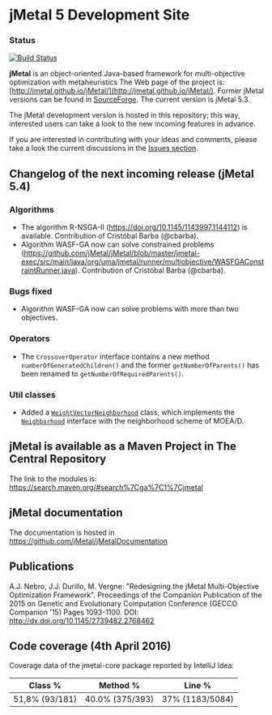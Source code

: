# jMetal 5 Development Site

### Status
[![Build Status](https://travis-ci.org/jMetal/jMetal.svg?branch=master)](https://travis-ci.org/jMetal/jMetal)

**jMetal** is an object-oriented Java-based framework for multi-objective optimization with metaheuristics
The Web page of the project is: [http://jmetal.github.io/jMetal/](http://jmetal.github.io/jMetal/). Former jMetal versions can be found in [SourceForge](http://jmetal.sourceforge.net). The current version is jMetal 5.3. 

The jMetal development version is hosted in this repository; this way, interested users can take a look to
the new incoming features in advance.

If you are interested in contributing with your ideas and comments, please take a look the current discussions in the [Issues section](https://github.com/jMetal/jMetal/issues).

## Changelog of the next incoming release (jMetal 5.4)

### Algorithms
* The algorithm R-NSGA-II (https://doi.org/10.1145/1143997.1144112) is available. Contribution of Cristóbal Barba (@cbarba).
* Algorithm WASF-GA now can solve constrained problems (https://github.com/jMetal/jMetal/blob/master/jmetal-exec/src/main/java/org/uma/jmetal/runner/multiobjective/WASFGAConstraintRunner.java). Contribution of Cristóbal Barba (@cbarba).

### Bugs fixed
* Algorithm WASF-GA now can solve problems with more than two objectives.

### Operators
* The `CrossoverOperator` interface contains a new method `numberOfGeneratedChildren()` and the former `getNumberOfParents()` has been renamed to `getNumberOfRequiredParents()`.

### Util classes
* Added a [`WeightVectorNeighborhood`](https://github.com/jMetal/jMetal/blob/master/jmetal-core/src/main/java/org/uma/jmetal/util/neighborhood/impl/WeightVectorNeighborhood.java) class, which implements the [`Neighborhood`](https://github.com/jMetal/jMetal/blob/master/jmetal-core/src/main/java/org/uma/jmetal/util/neighborhood/Neighborhood.java) interface with the neighborhood scheme of MOEA/D.

## jMetal is available as a Maven Project in The Central Repository

The link to the modules is: https://search.maven.org/#search%7Cga%7C1%7Cjmetal

## jMetal documentation
The documentation is hosted in https://github.com/jMetal/jMetalDocumentation

## Publications
A.J. Nebro, J.J. Durillo, M. Vergne: "Redesigning the jMetal Multi-Objective Optimization Framework". Proceedings of the Companion Publication of the 2015 on Genetic and Evolutionary Computation Conference (GECCO Companion '15) Pages 1093-1100. DOI: http://dx.doi.org/10.1145/2739482.2768462

## Code coverage (4th April 2016)
Coverage data of the jmetal-core package reported by IntelliJ Idea:

|Class % |Method %| Line % |
|--------|--------|--------|
|51,8% (93/181) |	40.0% (375/393) | 37% (1183/5084)



